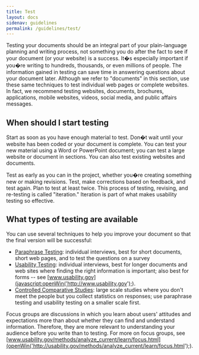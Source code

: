 ```yaml
---
title: Test
layout: docs
sidenav: guidelines
permalink: /guidelines/test/
---
```


Testing your documents should be an integral part of your plain-language planning and writing process, not something you do after the fact to see if your document (or your website) is a success. It�s especially important if you�re writing to hundreds, thousands, or even millions of people. The information gained in testing can save time in answering questions about your document later. Although we refer to "documents" in this section, use these same techniques to test individual web pages or complete websites. In fact, we recommend testing websites, documents, brochures, applications, mobile websites, videos, social media, and public affairs messages.

## When should I start testing

Start as soon as you have enough material to test. Don�t wait until your website has been coded or your document is complete. You can test your new material using a Word or PowerPoint document; you can test a large website or document in sections. You can also test existing websites and documents.

Test as early as you can in the project, whether you�re creating something new or making revisions. Test, make corrections based on feedback, and test again. Plan to test at least twice. This process of testing, revising, and re-testing is called "iteration." Iteration is part of what makes usability testing so effective.

## What types of testing are available

You can use several techniques to help you improve your document so that the final version will be successful:

- [Paraphrase Testing](paraphrase.cfm): individual interviews, best for short documents, short web pages, and to test the questions on a survey
- [Usability Testing](usability.cfm): individual interviews, best for longer documents and web sites where finding the right information is important; also best for forms -- see [www.usability.gov](javascript:openWin('http://www.usability.gov');).
- [Controlled Comparative Studies](control.cfm): large scale studies where you don't meet the people but you collect statistics on responses; use paraphrase testing and usability testing on a smaller scale first.

Focus groups are discussions in which you learn about users' attitudes and expectations more than about whether they can find and understand information. Therefore, they are more relevant to understanding your audience before you write than to testing. For more on focus groups, see [www.usability.gov/methods/analyze_current/learn/focus.html](openWin('http://usability.gov/methods/analyze_current/learn/focus.html');).
